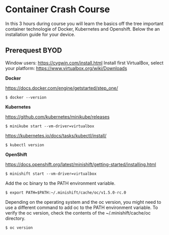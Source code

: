 # Container Crash Course

In this 3 hours during course you will learn the basics off the tree important container technologie of Docker, Kubernetes and Openshift. 
Below the an installation guide for your device.

## Prerequest BYOD

Window users: https://cygwin.com/install.html
Install first VirtualBox, select your platform: https://www.virtualbox.org/wiki/Downloads

**Docker**

https://docs.docker.com/engine/getstarted/step_one/
```
$ docker --version
```

**Kubernetes**

https://github.com/kubernetes/minikube/releases
```
$ minikube start --vm-driver=virtualbox
```

https://kubernetes.io/docs/tasks/kubectl/install/

```
$ kubectl version
```

**OpenShift**

https://docs.openshift.org/latest/minishift/getting-started/installing.html
```
$ minishift start --vm-driver=virtualbox
```
Add the oc binary to the PATH environment variable.
```
$ export PATH=$PATH:~/.minishift/cache/oc/v1.5.0-rc.0
```
Depending on the operating system and the oc version, you might need to use a different command to add oc to the PATH environment variable. To verify the oc version, check the contents of the ~/.minishift/cache/oc directory.

```
$ oc version
```
